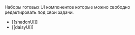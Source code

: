 Наборы готовых UI компонентов которые можно свободно редактировать под свои задачи.

- [[shadcnUI]]
- [[daisyUI]]